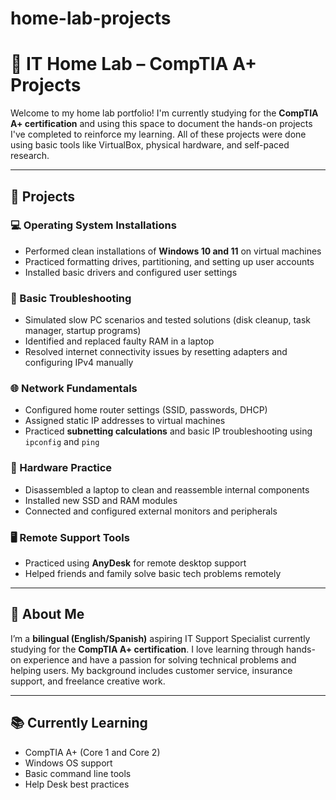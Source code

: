 # home-lab-projects
# 🧪 IT Home Lab – CompTIA A+ Projects

Welcome to my home lab portfolio! I'm currently studying for the **CompTIA A+ certification** and using this space to document the hands-on projects I've completed to reinforce my learning. All of these projects were done using basic tools like VirtualBox, physical hardware, and self-paced research.

---

## 🔧 Projects

### 💻 Operating System Installations
- Performed clean installations of **Windows 10 and 11** on virtual machines
- Practiced formatting drives, partitioning, and setting up user accounts
- Installed basic drivers and configured user settings

### 🧠 Basic Troubleshooting
- Simulated slow PC scenarios and tested solutions (disk cleanup, task manager, startup programs)
- Identified and replaced faulty RAM in a laptop
- Resolved internet connectivity issues by resetting adapters and configuring IPv4 manually

### 🌐 Network Fundamentals
- Configured home router settings (SSID, passwords, DHCP)
- Assigned static IP addresses to virtual machines
- Practiced **subnetting calculations** and basic IP troubleshooting using `ipconfig` and `ping`

### 🧰 Hardware Practice
- Disassembled a laptop to clean and reassemble internal components
- Installed new SSD and RAM modules
- Connected and configured external monitors and peripherals

### 🖥️ Remote Support Tools
- Practiced using **AnyDesk** for remote desktop support
- Helped friends and family solve basic tech problems remotely

---

## 🧠 About Me

I’m a **bilingual (English/Spanish)** aspiring IT Support Specialist currently studying for the **CompTIA A+ certification**. I love learning through hands-on experience and have a passion for solving technical problems and helping users. My background includes customer service, insurance support, and freelance creative work.

---

## 📚 Currently Learning
- CompTIA A+ (Core 1 and Core 2)
- Windows OS support
- Basic command line tools
- Help Desk best practices
